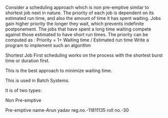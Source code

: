 Consider a scheduling approach which is non pre-emptive similar to shortest job next in nature. The priority of each job is dependent on its estimated run time, and also the amount of time it has spent waiting. Jobs gain higher priority the longer they wait, which prevents indefinite postponement. The jobs that have spent a long time waiting compete against those estimated to have short run times. The priority can be computed as : Priority = 1+ Waiting time / Estimated run time Write a program to implement such an algorithm

Shortest Job First scheduling works on the process with the shortest burst time or duration first.

This is the best approach to minimize waiting time.

This is used in Batch Systems.

It is of two types:

Non Pre-emptive

Pre-emptive
name-Arun yadav
reg.no.-11811135
roll no.-30
